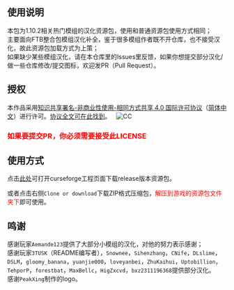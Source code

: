 ## 使用说明
本包为1.10.2相关热门模组的汉化资源包，使用和普通资源包使用方式相同；    
主要面向FTB整合包模组汉化补全，鉴于很多模组作者既不开仓库，也不接受汉化，故此资源包加载方式为上策；    
如果缺少某些模组汉化，请在本仓库里的Issues里反馈，如果你想提交部分汉化/做一些仓库修改/提交图标，欢迎发PR（Pull Request）。    

## 授权
本作品采用[知识共享署名-非商业性使用-相同方式共享 4.0 国际许可协议](https://creativecommons.org/licenses/by-nc-sa/4.0/)（[简体中文](https://creativecommons.org/licenses/by-nc-sa/4.0/deed.zh)）进行许可。[协议全文可在此找到](https://github.com/TartaricAcid/Minecraft-Mod-Language-Package/blob/master/LICENSE)。  
![CC](https://git.io/vdJhT)   

### <font color="red">如果要提交PR，你必须需要接受此LICENSE</font>     

## 使用方式
点击[此处](https://minecraft.curseforge.com/projects/simplified-chinese-localization-resource-package)可打开curseforge工程页面下载release版本资源包。    

或者点击右侧`Clone or download`下载ZIP格式压缩包，<font color="red">解压到游戏的资源包文件夹下</font>即可使用。

## 鸣谢
感谢玩家`Aemande123`提供了大部分小模组的汉化，对他的努力表示感谢；      
感谢玩家`3TUSK`（README编写者），`Snownee`，`Sihenzhang`，`CNife`，`DLslime`，`DSLM`，`gloomy_banana`，`yuanjie000`，`loveyanbei`，`ZhuKaihui`，`Uptobillion`，`TehporP`，`forestbat`，`MaxBellc`，`HigZxcvd`，`bxz2311196368`提供部分汉化。        
感谢`PeakXing`制作的logo。

[](lolololololololol)
